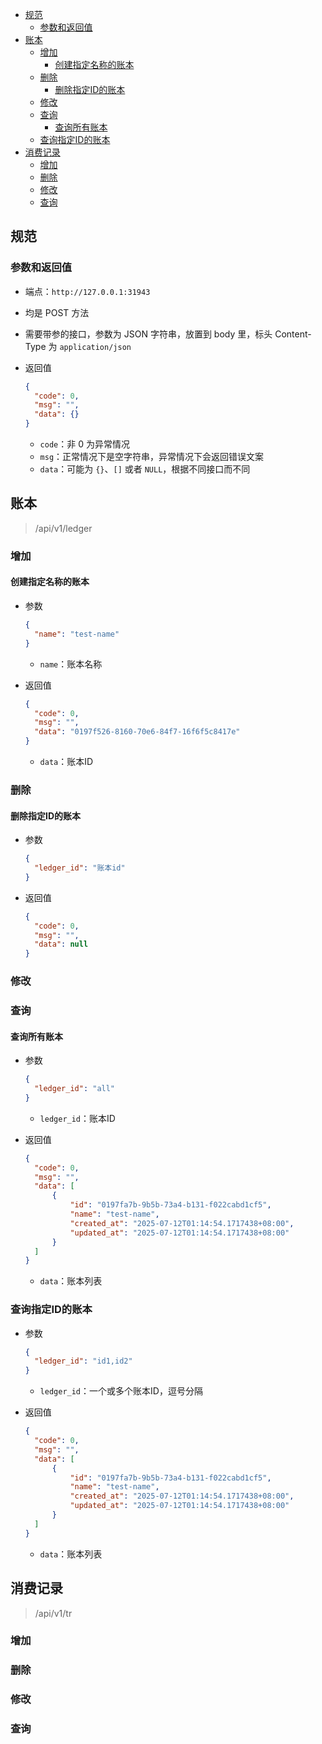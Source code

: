 - [规范](#规范)
  - [参数和返回值](#参数和返回值)
- [账本](#账本)
  - [增加](#增加)
    - [创建指定名称的账本](#创建指定名称的账本)
  - [删除](#删除)
    - [删除指定ID的账本](#删除指定id的账本)
  - [修改](#修改)
  - [查询](#查询)
    - [查询所有账本](#查询所有账本)
  - [查询指定ID的账本](#查询指定id的账本)
- [消费记录](#消费记录)
  - [增加](#增加-1)
  - [删除](#删除-1)
  - [修改](#修改-1)
  - [查询](#查询-1)

## 规范

### 参数和返回值

* 端点：`http://127.0.0.1:31943`
* 均是 POST 方法
* 需要带参的接口，参数为 JSON 字符串，放置到 body 里，标头 Content-Type 为 `application/json`
* 返回值

  ```json
  {
    "code": 0,
    "msg": "",
    "data": {}
  }
  ```

  * `code`：非 0 为异常情况
  * `msg`：正常情况下是空字符串，异常情况下会返回错误文案
  * `data`：可能为 `{}`、`[]` 或者 `NULL`，根据不同接口而不同

## 账本

> /api/v1/ledger

### 增加

#### 创建指定名称的账本

* 参数

  ```json
  {
    "name": "test-name"
  }
  ```
  * `name`：账本名称

* 返回值

  ```json
  {
    "code": 0,
    "msg": "",
    "data": "0197f526-8160-70e6-84f7-16f6f5c8417e"
  }
  ```
  * `data`：账本ID

### 删除

#### 删除指定ID的账本

* 参数
  
  ```json
  {
    "ledger_id": "账本id"
  }
  ```

* 返回值

  ```json
  {
    "code": 0,
    "msg": "",
    "data": null
  }
  ```

### 修改

### 查询

#### 查询所有账本

* 参数
  
  ```json
  {
    "ledger_id": "all"
  }
  ```
  * `ledger_id`：账本ID

* 返回值

  ```json
  {
    "code": 0,
    "msg": "",
    "data": [
        {
            "id": "0197fa7b-9b5b-73a4-b131-f022cabd1cf5",
            "name": "test-name",
            "created_at": "2025-07-12T01:14:54.1717438+08:00",
            "updated_at": "2025-07-12T01:14:54.1717438+08:00"
        }
    ]
  }
  ```
  * `data`：账本列表

### 查询指定ID的账本

* 参数
  
  ```json
  {
    "ledger_id": "id1,id2"
  }
  ```
  * `ledger_id`：一个或多个账本ID，逗号分隔

* 返回值

  ```json
  {
    "code": 0,
    "msg": "",
    "data": [
        {
            "id": "0197fa7b-9b5b-73a4-b131-f022cabd1cf5",
            "name": "test-name",
            "created_at": "2025-07-12T01:14:54.1717438+08:00",
            "updated_at": "2025-07-12T01:14:54.1717438+08:00"
        }
    ]
  }
  ```
  * `data`：账本列表

## 消费记录

> /api/v1/tr

### 增加

### 删除

### 修改

### 查询